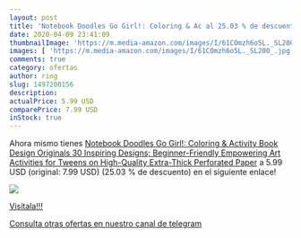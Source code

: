 ```yaml
---
layout: post
title: 'Notebook Doodles Go Girl!: Coloring & Ac al 25.03 % de descuento'
date: 2020-04-09 23:41:09
thumbnailImage: 'https://m.media-amazon.com/images/I/61COmzh6o5L._SL200_.jpg'
images: [ 'https://m.media-amazon.com/images/I/61COmzh6o5L._SL200_.jpg' ]
comments: true
category: ofertas
author: ring
slug: 1497200156
description:
actualPrice: 5.99 USD
comparePrice: 7.99 USD
inStock: true
---
```


Ahora mismo tienes [Notebook Doodles Go Girl!: Coloring & Activity Book  Design Originals  30 Inspiring Designs; Beginner-Friendly Empowering Art Activities for Tweens  on High-Quality Extra-Thick Perforated Paper](https://www.amazon.com/dp/1497200156/?tag=redken08-20) a 5.99 USD (original: 7.99 USD) (25.03 %  de descuento) en el siguiente enlace!

[![](https://m.media-amazon.com/images/I/61COmzh6o5L._SL200_.jpg)](https://www.amazon.com/dp/1497200156/?tag=redken08-20)

[Visítala!!!](https://www.amazon.com/dp/1497200156/?tag=redken08-20)

[Consulta otras ofertas en nuestro canal de telegram](https://t.me/s/ofertas25)
